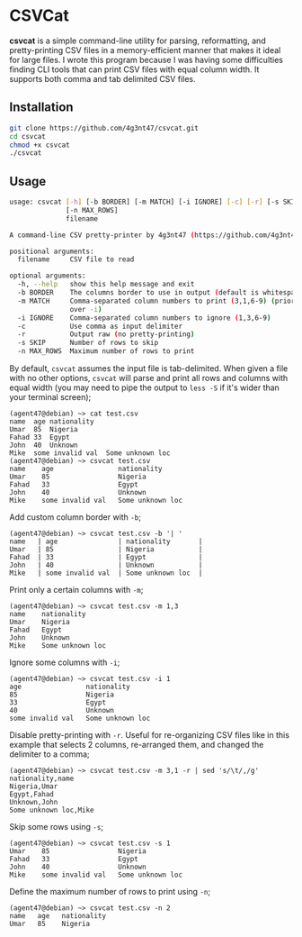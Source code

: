 # CSVCat

**csvcat** is a simple command-line utility for parsing, reformatting, and pretty-printing CSV files in a memory-efficient manner that makes it ideal for large files. I wrote this program because I was having some difficulties finding CLI tools that can print CSV files with equal column width. It supports both comma and tab delimited CSV files.

## Installation

```bash
git clone https://github.com/4g3nt47/csvcat.git
cd csvcat
chmod +x csvcat
./csvcat
```

## Usage

```bash
usage: csvcat [-h] [-b BORDER] [-m MATCH] [-i IGNORE] [-c] [-r] [-s SKIP]
              [-n MAX_ROWS]
              filename

A command-line CSV pretty-printer by 4g3nt47 (https://github.com/4g3nt47)

positional arguments:
  filename     CSV file to read

optional arguments:
  -h, --help   show this help message and exit
  -b BORDER    The columns border to use in output (default is whitespace)
  -m MATCH     Comma-separated column numbers to print (3,1,6-9) (prioritized
               over -i)
  -i IGNORE    Comma-separated column numbers to ignore (1,3,6-9)
  -c           Use comma as input delimiter
  -r           Output raw (no pretty-printing)
  -s SKIP      Number of rows to skip
  -n MAX_ROWS  Maximum number of rows to print
```

By default, `csvcat` assumes the input file is tab-delimited. When given a file with no other options, `csvcat` will parse and print all rows and columns with equal width (you may need to pipe the output to `less -S` if it's wider than your terminal screen);

```
(agent47@debian) ~> cat test.csv
name  age nationality
Umar  85  Nigeria
Fahad 33  Egypt
John  40  Unknown
Mike  some invalid val  Some unknown loc
(agent47@debian) ~> csvcat test.csv
name    age                nationality
Umar    85                 Nigeria
Fahad   33                 Egypt
John    40                 Unknown
Mike    some invalid val   Some unknown loc
```

Add custom column border with `-b`;
```
(agent47@debian) ~> csvcat test.csv -b '| '
name   | age               | nationality       |
Umar   | 85                | Nigeria           |
Fahad  | 33                | Egypt             |
John   | 40                | Unknown           |
Mike   | some invalid val  | Some unknown loc  |
```

Print only a certain columns with `-m`;
```
(agent47@debian) ~> csvcat test.csv -m 1,3
name    nationality
Umar    Nigeria
Fahad   Egypt
John    Unknown
Mike    Some unknown loc
```

Ignore some columns with `-i`;
```
(agent47@debian) ~> csvcat test.csv -i 1
age                nationality
85                 Nigeria
33                 Egypt
40                 Unknown
some invalid val   Some unknown loc
```

Disable pretty-printing with `-r`. Useful for re-organizing CSV files like in this example that selects 2 columns, re-arranged them, and changed the delimiter to a comma;
```
(agent47@debian) ~> csvcat test.csv -m 3,1 -r | sed 's/\t/,/g'
nationality,name
Nigeria,Umar
Egypt,Fahad
Unknown,John
Some unknown loc,Mike
```

Skip some rows using `-s`;
```
(agent47@debian) ~> csvcat test.csv -s 1
Umar    85                 Nigeria
Fahad   33                 Egypt
John    40                 Unknown
Mike    some invalid val   Some unknown loc
```

Define the maximum number of rows to print using `-n`;
```
(agent47@debian) ~> csvcat test.csv -n 2
name   age   nationality
Umar   85    Nigeria
```
